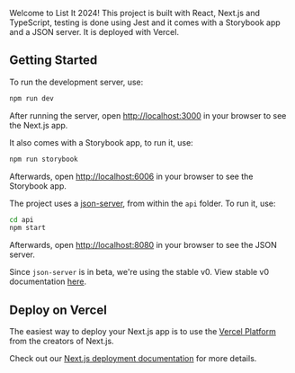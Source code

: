 Welcome to List It 2024! This project is built with React, Next.js and TypeScript, testing is done using Jest and it comes with a Storybook app and a JSON server. It is deployed with Vercel.

## Getting Started

To run the development server, use:

```bash
npm run dev
```

After running the server, open [http://localhost:3000](http://localhost:3000) in your browser to see the Next.js app.

It also comes with a Storybook app, to run it, use:

```bash
npm run storybook
```

Afterwards, open [http://localhost:6006](http://localhost:6006) in your browser to see the Storybook app.

The project uses a [json-server](https://www.npmjs.com/package/json-server), from within the `api` folder. To run it, use:

```bash
cd api
npm start
```

Afterwards, open [http://localhost:8080](http://localhost:8080) in your browser to see the JSON server.

Since `json-server` is in beta, we're using the stable v0. View stable v0 documentation [here](https://github.com/typicode/json-server/tree/v0).

## Deploy on Vercel

The easiest way to deploy your Next.js app is to use the [Vercel Platform](https://vercel.com/new?utm_medium=default-template&filter=next.js&utm_source=create-next-app&utm_campaign=create-next-app-readme) from the creators of Next.js.

Check out our [Next.js deployment documentation](https://nextjs.org/docs/app/building-your-application/deploying) for more details.
